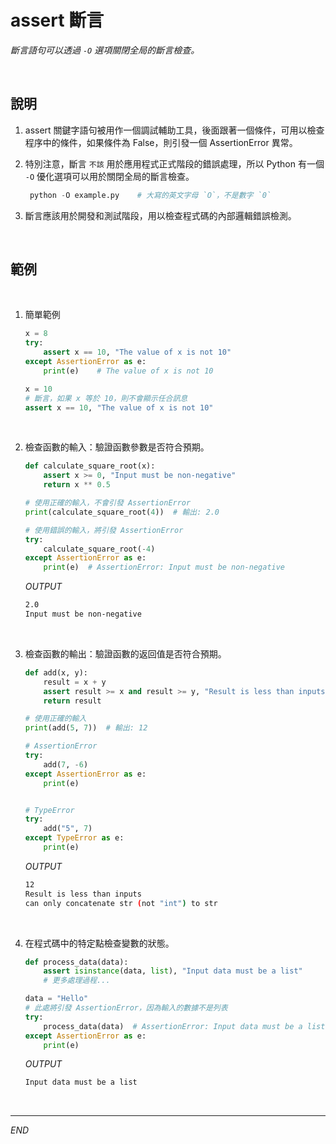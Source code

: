 # assert 斷言

_斷言語句可以透過 `-O` 選項關閉全局的斷言檢查。_



<br>

## 說明

1. assert 關鍵字語句被用作一個調試輔助工具，後面跟著一個條件，可用以檢查程序中的條件，如果條件為 False，則引發一個 AssertionError 異常。

2. 特別注意，斷言 `不該` 用於應用程式正式階段的錯誤處理，所以 Python 有一個 `-O` 優化選項可以用於關閉全局的斷言檢查。
   
   ```python
    python -O example.py    # 大寫的英文字母 `O`，不是數字 `0`
    ```

3. 斷言應該用於開發和測試階段，用以檢查程式碼的內部邏輯錯誤檢測。


<br>

## 範例

<br>

1. 簡單範例

    ```python
    x = 8
    try:
        assert x == 10, "The value of x is not 10"
    except AssertionError as e:
        print(e)    # The value of x is not 10
    ```


    ```python
    x = 10
    # 斷言，如果 x 等於 10，則不會顯示任合訊息
    assert x == 10, "The value of x is not 10"
    ```

<br>

2. 檢查函數的輸入：驗證函數參數是否符合預期。


    ```python
    def calculate_square_root(x):
        assert x >= 0, "Input must be non-negative"
        return x ** 0.5

    # 使用正確的輸入，不會引發 AssertionError
    print(calculate_square_root(4))  # 輸出: 2.0

    # 使用錯誤的輸入，將引發 AssertionError
    try:
        calculate_square_root(-4)
    except AssertionError as e:
        print(e)  # AssertionError: Input must be non-negative
    ```
    _OUTPUT_
    ```bash
    2.0
    Input must be non-negative
    ```

<br>

3. 檢查函數的輸出：驗證函數的返回值是否符合預期。


    ```python
    def add(x, y):
        result = x + y
        assert result >= x and result >= y, "Result is less than inputs"
        return result

    # 使用正確的輸入
    print(add(5, 7))  # 輸出: 12

    # AssertionError
    try:
        add(7, -6)
    except AssertionError as e:
        print(e)


    # TypeError
    try: 
        add("5", 7)
    except TypeError as e:
        print(e)
    ```
    _OUTPUT_
    ```bash
    12
    Result is less than inputs
    can only concatenate str (not "int") to str
    ```

<br>

4. 在程式碼中的特定點檢查變數的狀態。


    ```python
    def process_data(data):
        assert isinstance(data, list), "Input data must be a list"
        # 更多處理過程...

    data = "Hello"
    # 此處將引發 AssertionError，因為輸入的數據不是列表
    try:
        process_data(data)  # AssertionError: Input data must be a list
    except AssertionError as e:
        print(e)
    ```
    _OUTPUT_
    ```bash
    Input data must be a list
    ```

<br>

---

_END_
